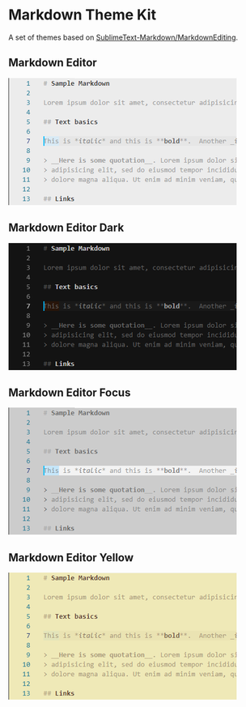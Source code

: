 # Markdown Theme Kit

A set of themes based on [SublimeText-Markdown/MarkdownEditing](https://github.com/SublimeText-Markdown/MarkdownEditing).

## Markdown Editor

![](https://raw.githubusercontent.com/Microsoft/vscode-themes/master/markdown-editing/images/markdown-editor-preview.png)

## Markdown Editor Dark

![](https://raw.githubusercontent.com/Microsoft/vscode-themes/master/markdown-editing/images/markdown-editor-dark-preview.png)

## Markdown Editor Focus

![](https://raw.githubusercontent.com/Microsoft/vscode-themes/master/markdown-editing/images/markdown-editor-focus-preview.png)

## Markdown Editor Yellow

![](https://raw.githubusercontent.com/Microsoft/vscode-themes/master/markdown-editing/images/markdown-editor-yellow-preview.png)

